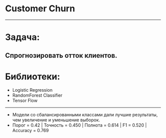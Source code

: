 # Customer Churn
---
# Задача:
Спрогнозировать отток клиентов.
---
# Библиотеки:
* Logistic Regression
* RandomForest Classifier
* Tensor Flow
---
* Модели со сбалансированными классами дали лучшие результаты, чем увеличение и уменьшение выборок. 
* Порог = 0.42 | Точность = 0.450 | Полнота = 0.614 | F1 = 0.520 | Accuracy = 0.769


